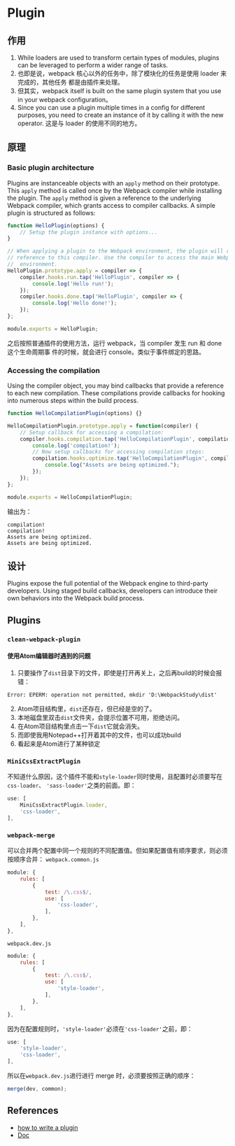 # Plugin

## 作用
1. While loaders are used to transform certain types of modules, plugins can be
leveraged to perform a wider range of tasks.
2. 也即是说，webpack 核心以外的任务中，除了模块化的任务是使用 loader 来完成的，其他任务
都是由插件来处理。
3. 但其实，webpack itself is built on the same plugin system that you use in your
 webpack configuration。
4. Since you can use a plugin multiple times in a config for different purposes,
 you need to create an instance of it by calling it with the new operator. 这是与
loader 的使用不同的地方。

## 原理
### Basic plugin architecture
Plugins are instanceable objects with an `apply` method on their prototype.
This `apply` method is called once by the Webpack compiler while installing the
plugin. The `apply` method is given a reference to the underlying Webpack
compiler, which grants access to compiler callbacks. A simple plugin is
structured as follows:
```js
function HelloPlugin(options) {
    // Setup the plugin instance with options...
}

// When applying a plugin to the Webpack environment, the plugin will receive a
// reference to this compiler. Use the compiler to access the main Webpack
//  environment.
HelloPlugin.prototype.apply = compiler => {
    compiler.hooks.run.tap('HelloPlugin', compiler => {
        console.log('Hello run!');
    });
    compiler.hooks.done.tap('HelloPlugin', compiler => {
        console.log('Hello done!');
    });
};

module.exports = HelloPlugin;
```
之后按照普通插件的使用方法，运行 webpack，当 compiler 发生 run 和 done 这个生命周期事
件的时候，就会进行 console。类似于事件绑定的思路。

### Accessing the compilation
Using the compiler object, you may bind callbacks that provide a reference to
each new compilation. These compilations provide callbacks for hooking into
numerous steps within the build process.
```js
function HelloCompilationPlugin(options) {}

HelloCompilationPlugin.prototype.apply = function(compiler) {
    // Setup callback for accessing a compilation:
    compiler.hooks.compilation.tap('HelloCompilationPlugin', compilation => {
        console.log('compilation!');
        // Now setup callbacks for accessing compilation steps:
        compilation.hooks.optimize.tap('HelloCompilationPlugin', compilation => {
            console.log("Assets are being optimized.");
        });
    });
};

module.exports = HelloCompilationPlugin;
```
输出为：
```shell
compilation!
compilation!
Assets are being optimized.
Assets are being optimized.
```


## 设计
Plugins expose the full potential of the Webpack engine to third-party
developers. Using staged build callbacks, developers can introduce their own
behaviors into the Webpack build process.


## Plugins
### `clean-webpack-plugin`
#### 使用Atom编辑器时遇到的问题
1. 只要操作了`dist`目录下的文件，即使是打开再关上，之后再build的时候会报错：
```shell
Error: EPERM: operation not permitted, mkdir 'D:\WebpackStudy\dist'
```
2. Atom项目结构里，`dist`还存在，但已经是空的了。
3. 本地磁盘里双击`dist`文件夹，会提示位置不可用，拒绝访问。
4. 在Atom项目结构里点击一下`dist`它就会消失。
5. 而即使我用Notepad++打开着其中的文件，也可以成功build
6. 看起来是Atom进行了某种锁定

### `MiniCssExtractPlugin`
不知道什么原因，这个插件不能和`style-loader`同时使用，且配置时必须要写在`css-loader`、
`'sass-loader'`之类的前面。即：
```js
use: [
    MiniCssExtractPlugin.loader,
    'css-loader',
],
```

### `webpack-merge`
可以合并两个配置中同一个规则的不同配置值。但如果配置值有顺序要求，则必须按顺序合并：
`webpack.common.js`
```js
module: {
    rules: [
        {
            test: /\.css$/,
            use: [
                'css-loader',
            ],
        },
    ],
},
```
`webpack.dev.js`
```js
module: {
    rules: [
        {
            test: /\.css$/,
            use: [
                'style-loader',
            ],
        },
    ],
},
```
因为在配置规则时，`'style-loader'`必须在`'css-loader'`之前，即：
```js
use: [
    'style-loader',
    'css-loader',
],
```
所以在`webpack.dev.js`进行进行 merge 时，必须要按照正确的顺序：
```js
merge(dev, common);
```



## References
* [how to write a plugin](https://github.com/webpack/docs/wiki/how-to-write-a-plugin)
* [Doc](https://webpack.js.org/concepts/plugins/)
